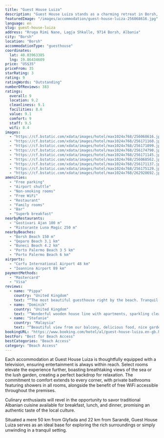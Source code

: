 ```yaml
---
title: "Guest House Luiza"
description: "Guest House Luiza stands as a charming retreat in Borsh, offering a serene escape just 47 km away from the bustling streets of Corfu Town."
featuredImage: "/images/accommodation/guest-house-luiza-256068616.jpg"
language: en
slug: guest-house-luiza
address: "Rruga Rimi Nane, Lagja Shkalle, 9714 Borsh, Albania"
city: "Borsh"
location: "Borsh"
accommodationType: "guesthouse"
coordinates:
  lat: 40.03963385
  lng: 19.86434609
price: "US$35"
priceFrom: 35
starRating: 3
rating: 9
ratingWords: "Outstanding"
numberOfReviews: 383
ratings:
  overall: 9
  location: 9.2
  cleanliness: 9.1
  facilities: 8.6
  value: 9.1
  comfort: 9
  staff: 9.5
  wifi: 8.4
images:
  - "https://cf.bstatic.com/xdata/images/hotel/max1024x768/256068616.jpg?k=a7b71c98649928c96bba66b856becf2908ca50270074993da6e6e46a85c43ed3&o=&hp=1"
  - "https://cf.bstatic.com/xdata/images/hotel/max1024x768/256171160.jpg?k=1695f6421816fcfd16cb2a1f59ec7b69f9478cb7ef4b65b762dcf475cadb2a33&o=&hp=1"
  - "https://cf.bstatic.com/xdata/images/hotel/max1024x768/256171099.jpg?k=d9e5e14a3c3a5e438362b671294de6506e879c971aa355be65d691d2382f82da&o=&hp=1"
  - "https://cf.bstatic.com/xdata/images/hotel/max1024x768/256174790.jpg?k=729a8f1cce538ad727492b88f171da009273db1a05112ea4e0bce1f22b4073f4&o=&hp=1"
  - "https://cf.bstatic.com/xdata/images/hotel/max1024x768/256171145.jpg?k=7fe70c4bf7815eaf74509240f37b3b9e543873fe61b0cfd02f3be722de16f23e&o=&hp=1"
  - "https://cf.bstatic.com/xdata/images/hotel/max1024x768/256068562.jpg?k=742f57b713e7e5f5974d2bd525a00ebba6dcce535d1d1899fc62607c26d25931&o=&hp=1"
  - "https://cf.bstatic.com/xdata/images/hotel/max1024x768/256171137.jpg?k=22fdac38f02ecb25858c65445f31db1b930a2b092c87755431cb41a6f198e49d&o=&hp=1"
  - "https://cf.bstatic.com/xdata/images/hotel/max1024x768/256175129.jpg?k=2ea3d310f6c109428860e5ed938ebc41f25fb7598bfb6e2b2c0d0f58b48c8425&o=&hp=1"
  - "https://cf.bstatic.com/xdata/images/hotel/max1024x768/262928692.jpg?k=01a18747a188a2583a71449f14931cf9a895abb11d20d2b6ed383636ca77c462&o=&hp=1"
amenities:
  - "Free parking"
  - "Airport shuttle"
  - "Non-smoking rooms"
  - "Free WiFi"
  - "Restaurant"
  - "Family rooms"
  - "Bar"
  - "Superb breakfast"
nearbyRestaurants:
  - "Gostivari Ajan 100 m"
  - "Ristorante Luna Magic 250 m"
nearbyBeaches:
  - "Borsh Beach 150 m"
  - "Qeparo Beach 3.1 km"
  - "Buneci Beach 4.2 km"
  - "Porto Palermo Beach 3 5 km"
  - "Porto Palermo Beach 6 km"
airports:
  - "Corfu International Airport 48 km"
  - "Ioannina Airport 89 km"
paymentMethods:
  - "Mastercard"
  - "Visa"
reviews:
  - name: "Pippa"
    country: "United Kingdom"
    text: "“The most beautiful guesthouse right by the beach. Tranquil setting surrounded by the owners fruit orchards and chickens. Lovely outdoor seating and the hosts run a restaurant so we had a lovely dinner and breakfast. Very friendly. Spacious and...”"
  - name: "Dominik"
    country: "United Kingdom"
    text: "“Wonderful wooden house line with apartments, sparkling clean and comfy, beautiful garden with opportunity to have breakfast, dinner, drinks. Family business and you feel it.”"
  - name: "Stefanie"
    country: "Malaysia"
    text: "“Beautiful view from our balcony, delicious food, nice garden to relax, short way to the beach.”"
bookingURL: "https://www.booking.com/hotel/al/guest-house-luiza.en-gb.html?aid=8035640"
bestFor: "Best for Beach Access"
bestCategories: "Beach Access"
category: "Beach Access"
---
```


Each accommodation at Guest House Luiza is thoughtfully equipped with a television, ensuring entertainment is always within reach. Select rooms elevate the experience further, boasting breathtaking views of the sea or the lush garden, creating a perfect backdrop for relaxation. The commitment to comfort extends to every corner, with private bathrooms featuring showers in all rooms, alongside the benefit of free WiFi accessible throughout the premises.

Culinary enthusiasts will revel in the opportunity to savor traditional Albanian cuisine available for breakfast, lunch, and dinner, promising an authentic taste of the local culture.

Situated a mere 50 km from Glyfada and 22 km from Sarandë, Guest House Luiza serves as an ideal base for exploring the rich surroundings or simply unwinding in a tranquil setting.